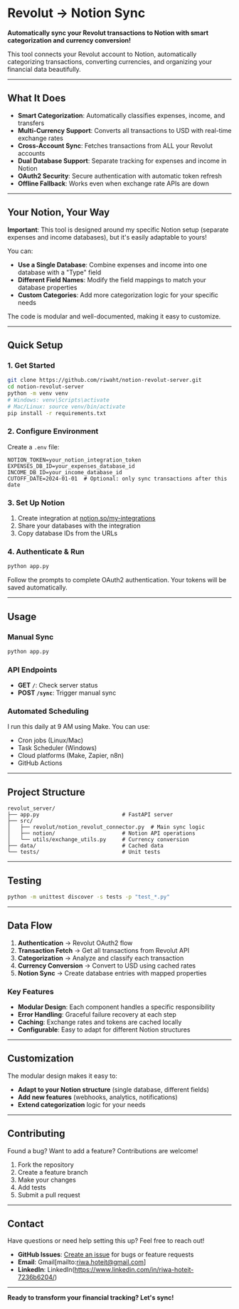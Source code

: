 # Revolut → Notion Sync

**Automatically sync your Revolut transactions to Notion with smart categorization and currency conversion!**

This tool connects your Revolut account to Notion, automatically categorizing transactions, converting currencies, and organizing your financial data beautifully.

---

## What It Does

- **Smart Categorization**: Automatically classifies expenses, income, and transfers
- **Multi-Currency Support**: Converts all transactions to USD with real-time exchange rates
- **Cross-Account Sync**: Fetches transactions from ALL your Revolut accounts
- **Dual Database Support**: Separate tracking for expenses and income in Notion
- **OAuth2 Security**: Secure authentication with automatic token refresh
- **Offline Fallback**: Works even when exchange rate APIs are down

---

## Your Notion, Your Way

**Important**: This tool is designed around my specific Notion setup (separate expenses and income databases), but it's easily adaptable to yours!

You can:
- **Use a Single Database**: Combine expenses and income into one database with a "Type" field
- **Different Field Names**: Modify the field mappings to match your database properties
- **Custom Categories**: Add more categorization logic for your specific needs

The code is modular and well-documented, making it easy to customize.

---

## Quick Setup

### 1. **Get Started**
```bash
git clone https://github.com/riwaht/notion-revolut-server.git
cd notion-revolut-server
python -m venv venv
# Windows: venv\Scripts\activate
# Mac/Linux: source venv/bin/activate
pip install -r requirements.txt
```

### 2. **Configure Environment**
Create a `.env` file:
```env
NOTION_TOKEN=your_notion_integration_token
EXPENSES_DB_ID=your_expenses_database_id
INCOME_DB_ID=your_income_database_id
CUTOFF_DATE=2024-01-01  # Optional: only sync transactions after this date
```

### 3. **Set Up Notion**
1. Create integration at [notion.so/my-integrations](https://notion.so/my-integrations)
2. Share your databases with the integration
3. Copy database IDs from the URLs

### 4. **Authenticate & Run**
```bash
python app.py
```

Follow the prompts to complete OAuth2 authentication. Your tokens will be saved automatically.

---

## Usage

### **Manual Sync**
```bash
python app.py
```

### **API Endpoints**
- **GET `/`**: Check server status
- **POST `/sync`**: Trigger manual sync

### **Automated Scheduling**
I run this daily at 9 AM using Make. You can use:
- Cron jobs (Linux/Mac)
- Task Scheduler (Windows)
- Cloud platforms (Make, Zapier, n8n)
- GitHub Actions

---

## Project Structure

```
revolut_server/
├── app.py                          # FastAPI server
├── src/
│   ├── revolut/notion_revolut_connector.py  # Main sync logic
│   ├── notion/                     # Notion API operations
│   └── utils/exchange_utils.py     # Currency conversion
├── data/                           # Cached data
└── tests/                          # Unit tests
```

---

## Testing

```bash
python -m unittest discover -s tests -p "test_*.py"
```

---

## **Data Flow**
1. **Authentication** → Revolut OAuth2 flow
2. **Transaction Fetch** → Get all transactions from Revolut API
3. **Categorization** → Analyze and classify each transaction
4. **Currency Conversion** → Convert to USD using cached rates
5. **Notion Sync** → Create database entries with mapped properties

### **Key Features**
- **Modular Design**: Each component handles a specific responsibility
- **Error Handling**: Graceful failure recovery at each step
- **Caching**: Exchange rates and tokens are cached locally
- **Configurable**: Easy to adapt for different Notion structures

---

## Customization

The modular design makes it easy to:
- **Adapt to your Notion structure** (single database, different fields)
- **Add new features** (webhooks, analytics, notifications)
- **Extend categorization** logic for your needs

---

## Contributing

Found a bug? Want to add a feature? Contributions are welcome!

1. Fork the repository
2. Create a feature branch
3. Make your changes
4. Add tests
5. Submit a pull request

---

## Contact

Have questions or need help setting this up? Feel free to reach out!

- **GitHub Issues**: [Create an issue](https://github.com/riwaht/notion-revolut-server/issues) for bugs or feature requests
- **Email**: Gmail[mailto:riwa.hoteit@gmail.com]
- **LinkedIn**: LinkedIn(https://www.linkedin.com/in/riwa-hoteit-7236b6204/)

---

**Ready to transform your financial tracking? Let's sync!**

